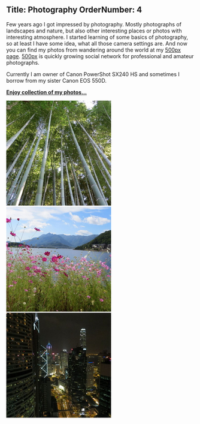 Title: Photography
OrderNumber: 4
---
Few years ago I got impressed by photography. Mostly photographs of landscapes and nature, but also other interesting places or photos with interesting atmosphere. I started learning of some basics of photography, so at least I have some idea, what all those camera settings are. And now you can find my photos from wandering around the world at my [500px page](http://500px.com/duracellko). [500px](http://500px.com/) is quickly growing social network for professional and amateur photographs.

Currently I am owner of Canon PowerShot SX240 HS and sometimes I borrow from my sister Canon EOS 550D.

**[Enjoy collection of my photos...](http://500px.com/duracellko)**

[![Tall bamboo](images/photo1.jpg)](http://500px.com/photo/47703104)
[![Flowers](images/photo2.jpg)](http://500px.com/photo/47703100)
[![Hong Kong at night](images/photo3.jpg)](http://500px.com/photo/47703106)

